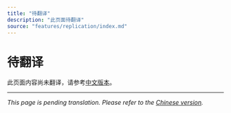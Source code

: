 ```yaml
---
title: "待翻译"
description: "此页面待翻译"
source: "features/replication/index.md"
---
```


# 待翻译

此页面内容尚未翻译，请参考[中文版本](../../zh/features/replication/index.md)。

---

*This page is pending translation. Please refer to the [Chinese version](../../zh/features/replication/index.md).*
